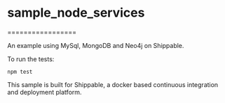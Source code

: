 # sample_node_services
=================

An example using MySql, MongoDB and Neo4j on Shippable.

To run the tests:

`npm test`

This sample is built for Shippable, a docker based continuous integration and deployment platform.
